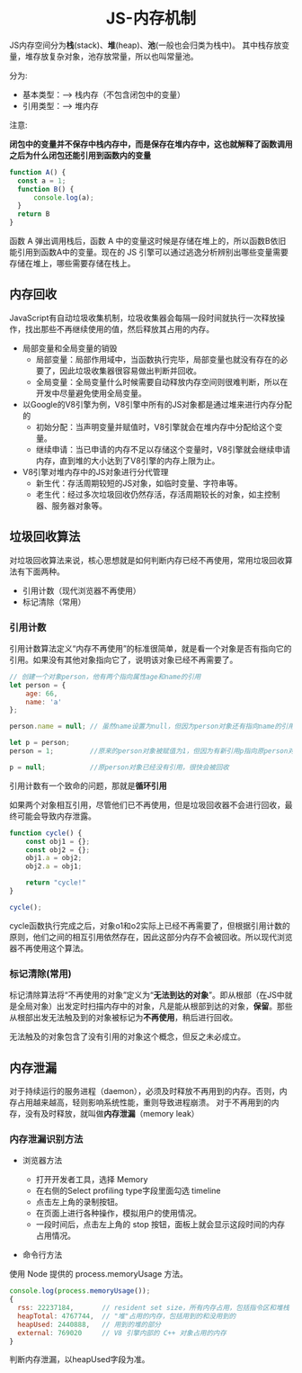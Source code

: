 # <center>JS-内存机制</center>

JS内存空间分为**栈**(stack)、**堆**(heap)、**池**(一般也会归类为栈中)。 其中栈存放变量，堆存放复杂对象，池存放常量，所以也叫常量池。

分为:  

- 基本类型：--> 栈内存（不包含闭包中的变量）
- 引用类型：--> 堆内存

注意: 

**闭包中的变量并不保存中栈内存中，而是保存在堆内存中，这也就解释了函数调用之后为什么闭包还能引用到函数内的变量**

```js
function A() {
  const a = 1;
  function B() {
      console.log(a);
  }
  return B
}
```
函数 A 弹出调用栈后，函数 A 中的变量这时候是存储在堆上的，所以函数B依旧能引用到函数A中的变量。现在的 JS 引擎可以通过逃逸分析辨别出哪些变量需要存储在堆上，哪些需要存储在栈上。


## 内存回收
JavaScript有自动垃圾收集机制，垃圾收集器会每隔一段时间就执行一次释放操作，找出那些不再继续使用的值，然后释放其占用的内存。

- 局部变量和全局变量的销毁
	- 局部变量：局部作用域中，当函数执行完毕，局部变量也就没有存在的必要了，因此垃圾收集器很容易做出判断并回收。
	- 全局变量：全局变量什么时候需要自动释放内存空间则很难判断，所以在开发中尽量避免使用全局变量。
- 以Google的V8引擎为例，V8引擎中所有的JS对象都是通过堆来进行内存分配的
	- 初始分配：当声明变量并赋值时，V8引擎就会在堆内存中分配给这个变量。
	- 继续申请：当已申请的内存不足以存储这个变量时，V8引擎就会继续申请内存，直到堆的大小达到了V8引擎的内存上限为止。
- V8引擎对堆内存中的JS对象进行分代管理
	- 新生代：存活周期较短的JS对象，如临时变量、字符串等。
	- 老生代：经过多次垃圾回收仍然存活，存活周期较长的对象，如主控制器、服务器对象等。

## 垃圾回收算法
对垃圾回收算法来说，核心思想就是如何判断内存已经不再使用，常用垃圾回收算法有下面两种。

- 引用计数（现代浏览器不再使用）
- 标记清除（常用）

### 引用计数

引用计数算法定义“内存不再使用”的标准很简单，就是看一个对象是否有指向它的引用。如果没有其他对象指向它了，说明该对象已经不再需要了。

```js
// 创建一个对象person，他有两个指向属性age和name的引用
let person = {
    age: 66,
    name: 'a'
};

person.name = null; // 虽然name设置为null，但因为person对象还有指向name的引用，因此name不会回收

let p = person; 
person = 1;         //原来的person对象被赋值为1，但因为有新引用p指向原person对象，因此它不会被回收

p = null;           //原person对象已经没有引用，很快会被回收
```
引用计数有一个致命的问题，那就是**循环引用**

如果两个对象相互引用，尽管他们已不再使用，但是垃圾回收器不会进行回收，最终可能会导致内存泄露。

```js
function cycle() {
    const obj1 = {};
    const obj2 = {};
    obj1.a = obj2;
    obj2.a = obj1; 

    return "cycle!"
}

cycle();
```

cycle函数执行完成之后，对象o1和o2实际上已经不再需要了，但根据引用计数的原则，他们之间的相互引用依然存在，因此这部分内存不会被回收。所以现代浏览器不再使用这个算法。


### 标记清除(常用)

标记清除算法将“不再使用的对象”定义为“**无法到达的对象**”。即从根部（在JS中就是全局对象）出发定时扫描内存中的对象，凡是能从根部到达的对象，**保留**。那些从根部出发无法触及到的对象被标记为**不再使用**，稍后进行回收。

无法触及的对象包含了没有引用的对象这个概念，但反之未必成立。


## 内存泄漏

对于持续运行的服务进程（daemon），必须及时释放不再用到的内存。否则，内存占用越来越高，轻则影响系统性能，重则导致进程崩溃。 对于不再用到的内存，没有及时释放，就叫做**内存泄漏**（memory leak）

### 内存泄漏识别方法

- 浏览器方法
	- 打开开发者工具，选择 Memory
	- 在右侧的Select profiling type字段里面勾选 timeline
	- 点击左上角的录制按钮。
	- 在页面上进行各种操作，模拟用户的使用情况。
	- 一段时间后，点击左上角的 stop 按钮，面板上就会显示这段时间的内存占用情况。

- 命令行方法

使用 Node 提供的 process.memoryUsage 方法。

```js
console.log(process.memoryUsage());
{
  rss: 22237184,       // resident set size，所有内存占用，包括指令区和堆栈
  heapTotal: 4767744,  // "堆"占用的内存，包括用到的和没用到的
  heapUsed: 2440888,   // 用到的堆的部分
  external: 769020     // V8 引擎内部的 C++ 对象占用的内存
}
```
判断内存泄漏，以heapUsed字段为准。


<Valine></Valine>